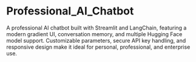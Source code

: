 # Professional_AI_Chatbot
A professional AI chatbot built with Streamlit and LangChain, featuring a modern gradient UI, conversation memory, and multiple Hugging Face model support. Customizable parameters, secure API key handling, and responsive design make it ideal for personal, professional, and enterprise use.
